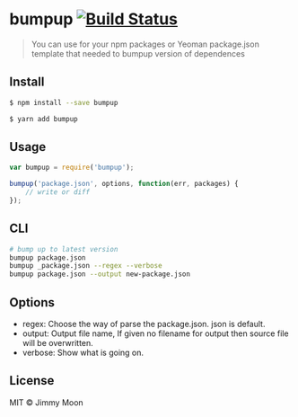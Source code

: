 # bumpup [![Build Status](https://travis-ci.org/ragingwind/bumpup.svg?branch=master)](https://travis-ci.org/ragingwind/bumpup)

> You can use for your npm packages or Yeoman package.json template that needed to bumpup version of dependences

## Install

```sh
$ npm install --save bumpup

$ yarn add bumpup
```


## Usage

```js
var bumpup = require('bumpup');

bumpup('package.json', options, function(err, packages) {
    // write or diff
});
```

## CLI

```sh
# bump up to latest version
bumpup package.json
bumpup _package.json --regex --verbose
bumpup package.json --output new-package.json
```

## Options

- regex: Choose the way of parse the package.json. json is default.
- output: Output file name, If given no filename for output then source file will be overwritten.
- verbose: Show what is going on.

## License

MIT © Jimmy Moon

